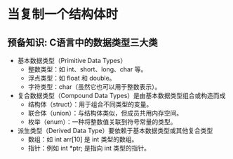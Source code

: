 # 当复制一个结构体时

## 预备知识: C语言中的数据类型三大类

- 基本数据类型（Primitive Data Types）
  - 整数类型：如 int、short、long、char 等。
  - 浮点类型：如 float 和 double。
  - 字符类型：char（虽然它也可以用于整数表示）。
- 复合数据类型（Compound Data Types）是由基本数据类型组合或构造而成
  - 结构体（struct）：用于组合不同类型的变量。
  - 联合体（union）：与结构体类似，但成员共用内存空间。
  - 枚举（enum）：一种将整数值关联到符号常量的类型。
- 派生类型（Derived Data Type）要依赖于基本数据类型或其他复合类型
  - 数组：如 int arr[10] 是 int 类型的数组。
  - 指针：例如 int *ptr; 是指向 int 类型的指针。
